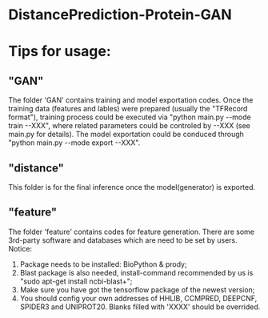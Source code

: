 # DistancePrediction-Protein-GAN

# Tips for usage:
## "GAN"
The folder 'GAN' contains training and model exportation codes. Once the training data (features and lables) were prepared (usually the "TFRecord format"), training process could be executed via "python main.py --mode train --XXX", where related parameters could be controled by --XXX (see main.py for details). The model exportation could be conduced through "python main.py --mode export --XXX".        
## "distance"
This folder is for the final inference once the model(generator) is exported.
## "feature"
The folder 'feature' contains codes for feature generation. There are some 3rd-party software and databases which are need to be set by users. Notice:
1. Package needs to be installed: BioPython & prody;
2. Blast package is also needed, install-command recommended by us is "sudo apt-get install ncbi-blast+";
3. Make sure you have got the tensorflow package of the newest version;
4. You should config your own addresses of HHLIB, CCMPRED, DEEPCNF, SPIDER3 and UNIPROT20. Blanks filled with 'XXXX' should be overrided.

